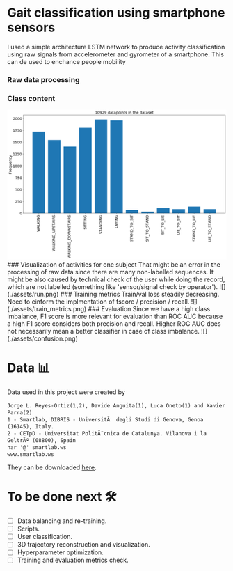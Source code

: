 # Gait classification using smartphone sensors

I used a simple architecture LSTM network to produce activity classification using raw signals from accelerometer and gyrometer of a smartphone.
This can de used to enchance people mobility
### Raw data processing
### Class content
<img src="./assets/classes.png" alt="drawing" width="1000"/>
### Visualization of activities for one subject
That might be an error in the processing of raw data since there are many non-labelled sequences. It might be also caused by technical check of the user while doing the record, which are not labelled (something like 'sensor/signal check by operator').
![](./assets/run.png)
### Training metrics
  Train/val loss steadily decreasing. Need to cinform the implmentation of fscore / precision / recall.
![](./assets/train_metrics.png)
### Evaluation
Since we have a high class imbalance, F1 score is more relevant for evaluation than ROC AUC because a high F1 score considers both precision and recall. Higher ROC AUC does not necessarily mean a better classifier in case of class imbalance.
![](./assets/confusion.png)

# Data 📊
Data used in this project were created by
```
Jorge L. Reyes-Ortiz(1,2), Davide Anguita(1), Luca Oneto(1) and Xavier Parra(2)
1 - Smartlab, DIBRIS - UniversitÃ  degli Studi di Genova, Genoa (16145), Italy.
2 - CETpD - Universitat PolitÃ¨cnica de Catalunya. Vilanova i la GeltrÃº (08800), Spain
har '@' smartlab.ws
www.smartlab.ws
```
They can be downloaded [here](http://archive.ics.uci.edu/ml/datasets/Smartphone-Based+Recognition+of+Human+Activities+and+Postural+Transitions).

# To be done next 🛠
- [ ] Data balancing and re-training.
- [ ] Scripts.
- [ ] User classification.
- [ ] 3D trajectory reconstruction and visualization.
- [ ] Hyperparameter optimization.
- [ ] Training and evaluation metrics check. 
